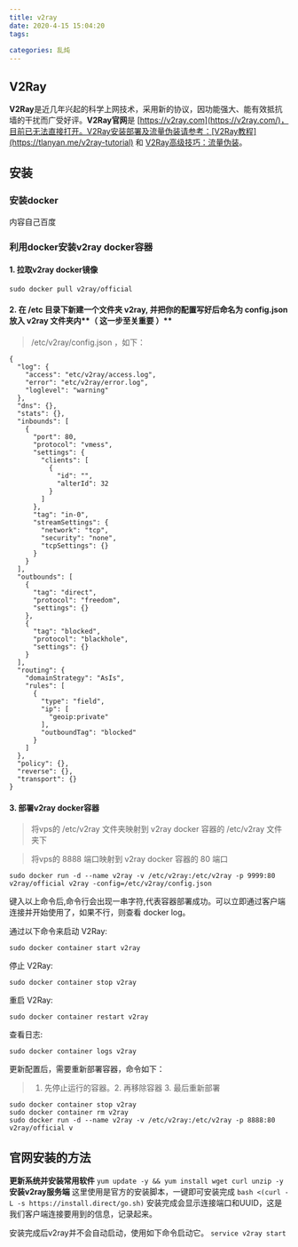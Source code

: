 ```yaml
---
title: v2ray
date: 2020-4-15 15:04:20
tags:
	
categories: 乱炖
---
```


 ## **V2Ray**

**V2Ray**是近几年兴起的科学上网技术，采用新的协议，因功能强大、能有效抵抗墙的干扰而广受好评。**V2Ray官网**是 [https://v2ray.com](https://v2ray.com/)，目前已无法直接打开。V2Ray安装部署及流量伪装请参考：[V2Ray教程](https://tlanyan.me/v2ray-tutorial) 和 [V2Ray高级技巧：流量伪装](https://tlanyan.me/v2ray-traffic-mask/)。

## 安装

### 安装docker

内容自己百度

### 利用docker安装v2ray docker容器

#### 1. 拉取v2ray docker镜像

```
sudo docker pull v2ray/official
```

#### 2. 在 /etc 目录下新建一个文件夹 v2ray, 并把你的配置写好后命名为 config.json 放入 v2ray 文件夹内**（ 这一步至关重要 ）**

> /etc/v2ray/config.json ，如下：

```
{
  "log": {
    "access": "etc/v2ray/access.log",
    "error": "etc/v2ray/error.log",
    "loglevel": "warning"
  },
  "dns": {},
  "stats": {},
  "inbounds": [
    {
      "port": 80,
      "protocol": "vmess",
      "settings": {
        "clients": [
          {
            "id": "",
            "alterId": 32
          }
        ]
      },
      "tag": "in-0",
      "streamSettings": {
        "network": "tcp",
        "security": "none",
        "tcpSettings": {}
      }
    }
  ],
  "outbounds": [
    {
      "tag": "direct",
      "protocol": "freedom",
      "settings": {}
    },
    {
      "tag": "blocked",
      "protocol": "blackhole",
      "settings": {}
    }
  ],
  "routing": {
    "domainStrategy": "AsIs",
    "rules": [
      {
        "type": "field",
        "ip": [
          "geoip:private"
        ],
        "outboundTag": "blocked"
      }
    ]
  },
  "policy": {},
  "reverse": {},
  "transport": {}
}
```

#### 3. 部署v2ray docker容器

> 将vps的 /etc/v2ray 文件夹映射到 v2ray docker 容器的 /etc/v2ray 文件夹下

> 将vps的 8888 端口映射到 v2ray docker 容器的 80 端口

```
sudo docker run -d --name v2ray -v /etc/v2ray:/etc/v2ray -p 9999:80 v2ray/official v2ray -config=/etc/v2ray/config.json
```

键入以上命令后,命令行会出现一串字符,代表容器部署成功。可以立即通过客户端连接并开始使用了，如果不行，则查看 docker log。

通过以下命令来启动 V2Ray:

```
sudo docker container start v2ray
```

停止 V2Ray:

```
sudo docker container stop v2ray
```

重启 V2Ray:

```
sudo docker container restart v2ray
```

查看日志:

```
sudo docker container logs v2ray
```

更新配置后，需要重新部署容器，命令如下：

> 1. 先停止运行的容器。2. 再移除容器 3. 最后重新部署

```shell
sudo docker container stop v2ray
sudo docker container rm v2ray
sudo docker run -d --name v2ray -v /etc/v2ray:/etc/v2ray -p 8888:80 v2ray/official v
```

## 官网安装的方法

**更新系统并安装常用软件**
`yum update -y && yum install wget curl unzip -y`
**安装v2ray服务端**
这里使用是官方的安装脚本，一键即可安装完成
`bash <(curl -L -s https://install.direct/go.sh)`
安装完成会显示连接端口和UUID，这是我们客户端连接要用到的信息，记录起来。

安装完成后v2ray并不会自动启动，使用如下命令启动它。
`service v2ray start`

